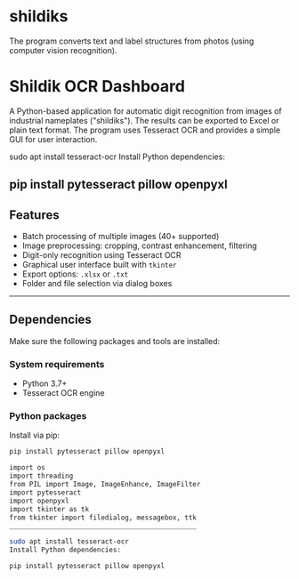 # shildiks
 The program converts text and label structures from photos (using computer vision recognition).

# Shildik OCR Dashboard

A Python-based application for automatic digit recognition from images of industrial nameplates ("shildiks"). The results can be exported to Excel or plain text format. The program uses Tesseract OCR and provides a simple GUI for user interaction.

sudo apt install tesseract-ocr
Install Python dependencies:

pip install pytesseract pillow openpyxl
---

## Features

- Batch processing of multiple images (40+ supported)
- Image preprocessing: cropping, contrast enhancement, filtering
- Digit-only recognition using Tesseract OCR
- Graphical user interface built with `tkinter`
- Export options: `.xlsx` or `.txt`
- Folder and file selection via dialog boxes

---

## Dependencies

Make sure the following packages and tools are installed:

### System requirements

- Python 3.7+
- Tesseract OCR engine

### Python packages

Install via pip:

```bash
pip install pytesseract pillow openpyxl

import os
import threading
from PIL import Image, ImageEnhance, ImageFilter
import pytesseract
import openpyxl
import tkinter as tk
from tkinter import filedialog, messagebox, ttk
_______________________________________________

sudo apt install tesseract-ocr
Install Python dependencies:

pip install pytesseract pillow openpyxl


